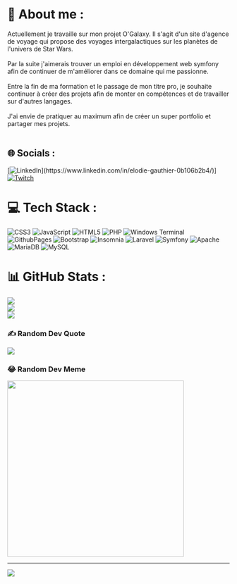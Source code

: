 # 💫 About me :
Actuellement je travaille sur mon projet O'Galaxy. Il s'agit d'un site d'agence de voyage qui propose des voyages intergalactiques sur les planètes de l'univers de Star Wars.<br><br>Par la suite j'aimerais trouver un emploi en développement web symfony afin de continuer de m'améliorer dans ce domaine qui me passionne.<br><br>Entre la fin de ma formation et le passage de mon titre pro, je souhaite continuer à créer des projets afin de monter en compétences et de travailler sur d'autres langages.<br><br>J'ai envie de pratiquer au maximum afin de créer un super portfolio et partager mes projets. <br><br>


## 🌐 Socials :
[![LinkedIn]([[https://img.shields.io/badge/LinkedIn-%230077B5.svg?logo=linkedin&logoColor=white](https://www.1min30.com/wp-content/uploads/2017/08/Logo-LinkedIn.jpg))](https://www.linkedin.com/in/elodie-gauthier-0b106b2b4/)] [![Twitch](https://img.shields.io/badge/Twitch-%239146FF.svg?logo=Twitch&logoColor=white)](https://twitch.tv/pumpkinpsycho) 

# 💻 Tech Stack :
![CSS3](https://img.shields.io/badge/css3-%231572B6.svg?style=flat&logo=css3&logoColor=white) ![JavaScript](https://img.shields.io/badge/javascript-%23323330.svg?style=flat&logo=javascript&logoColor=%23F7DF1E) ![HTML5](https://img.shields.io/badge/html5-%23E34F26.svg?style=flat&logo=html5&logoColor=white) ![PHP](https://img.shields.io/badge/php-%23777BB4.svg?style=flat&logo=php&logoColor=white) ![Windows Terminal](https://img.shields.io/badge/Windows%20Terminal-%234D4D4D.svg?style=flat&logo=windows-terminal&logoColor=white) ![GithubPages](https://img.shields.io/badge/github%20pages-121013?style=flat&logo=github&logoColor=white) ![Bootstrap](https://img.shields.io/badge/bootstrap-%238511FA.svg?style=flat&logo=bootstrap&logoColor=white) ![Insomnia](https://img.shields.io/badge/Insomnia-black?style=flat&logo=insomnia&logoColor=5849BE) ![Laravel](https://img.shields.io/badge/laravel-%23FF2D20.svg?style=flat&logo=laravel&logoColor=white) ![Symfony](https://img.shields.io/badge/symfony-%23000000.svg?style=flat&logo=symfony&logoColor=white) ![Apache](https://img.shields.io/badge/apache-%23D42029.svg?style=flat&logo=apache&logoColor=white) ![MariaDB](https://img.shields.io/badge/MariaDB-003545?style=flat&logo=mariadb&logoColor=white) ![MySQL](https://img.shields.io/badge/mysql-%2300000f.svg?style=flat&logo=mysql&logoColor=white)
# 📊 GitHub Stats :
![](https://github-readme-stats.vercel.app/api?username=Elodie-GAUTHIER&theme=dark&hide_border=true&include_all_commits=true&count_private=false)<br/>
![](https://github-readme-streak-stats.herokuapp.com/?user=Elodie-GAUTHIER&theme=dark&hide_border=true)<br/>
![](https://github-readme-stats.vercel.app/api/top-langs/?username=Elodie-GAUTHIER&theme=dark&hide_border=true&include_all_commits=true&count_private=false&layout=compact)

### ✍️ Random Dev Quote
![](https://quotes-github-readme.vercel.app/api?type=vetical&theme=tokyonight)

### 😂 Random Dev Meme
<img src='https://randommeme-five.vercel.app/' style="height: 400px;"/>

---
[![](https://visitcount.itsvg.in/api?id=Elodie-GAUTHIER&icon=5&color=0)](https://visitcount.itsvg.in)

<!-- Proudly created with GPRM ( https://gprm.itsvg.in ) -->
